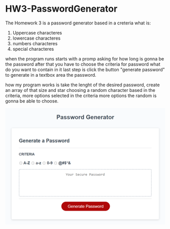 # HW3-PasswordGenerator

The Homework 3 is a password generator based in a creteria what is:
1) Uppercase characteres
2) lowercase characteres
3) numbers characteres
4) special characteres

when the program  runs starts with a promp asking for how long is gonna be the password
after that you have to choose the criteria for password what do you want to contain in it
last step is click the button "generate password" to generate in a textbox area the password.

how my program works is take the lenght of the desired password, create an array of that size and star choosing 
a random character based in the criteria, more options selected in the criteria more options the random is gonna
be able to choose.

![main image](/main.PNG)
